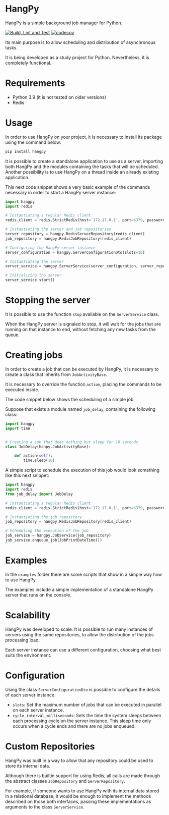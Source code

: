# HangPy
HangPy is a simple background job manager for Python.

[![Build, Lint and Test](https://github.com/luizfernandomeier/hangpy/actions/workflows/python-package.yml/badge.svg)](https://github.com/luizfernandomeier/hangpy/actions/workflows/python-package.yml)
[![codecov](https://codecov.io/gh/luizfernandomeier/hangpy/branch/master/graph/badge.svg?token=OPS9QCQ6TQ)](https://codecov.io/gh/luizfernandomeier/hangpy)

Its main purpose is to allow scheduling and distribution of asynchronous tasks.

It is being developed as a study project for Python. Nevertheless, it is completely functional.

# Requirements

- Python 3.9 (it is not tested on older versions)
- Redis

# Usage

In order to use HangPy on your project, it is necessary to install its package using the command below:

```bash
pip install hangpy
```

It is possible to create a standalone application to use as a server, importing both HangPy and the modules containing the tasks that will be scheduled.
Another possibility is to use HangPy on a thread inside an already existing application.

This next code snippet shows a very basic example of the commands necessary in order to start a HangPy server instance:

```python
import hangpy
import redis

# Instantiating a regular Redis client
redis_client = redis.StrictRedis(host='172.17.0.1', port=6379, password=None)

# Instantiating the server and job repositories
server_repository = hangpy.RedisServerRepository(redis_client)
job_repository = hangpy.RedisJobRepository(redis_client)

# Configuring the HangPy server instance
server_configuration = hangpy.ServerConfigurationDto(slots=10)

# Instantiating the server
server_service = hangpy.ServerService(server_configuration, server_repository, job_repository)

# Initializing the server
server_service.start()
```

# Stopping the server

It is possible to use the function `stop` available on the `ServerService` class.

When the HangPy server is signaled to stop, it will wait for the jobs that are running on that instance to end, without fetching any new tasks from the queue.

# Creating jobs

In order to create a job that can be executed by HangPy, it is necessary to create a class that inherits from `JobActivityBase`.

It is necessary to override the function `action`, placing the commands to be executed inside.

The code snippet below shows the scheduling of a simple job.

Suppose that exists a module named `job_delay`, containing the following class:

```python
import hangpy
import time


# Creating a job that does nothing but sleep for 10 seconds
class JobDelay(hanpy.JobActivityBase):

    def action(self):
        time.sleep(10)

```

A simple script to schedule the execution of this job would look something like this next snippet:

```python
import hangpy
import redis
from job_delay import JobDelay

# Instantiating a regular Redis client
redis_client = redis.StrictRedis(host='172.17.0.1', port=6379, password=None)

# Instantiating the job repository
job_repository = hangpy.RedisJobRepository(redis_client)

# Scheduling the execution of the job
job_service = hangpy.JobService(job_repository)
job_service.enqueue_job(JobPrintDateTime())

```

# Examples

In the `examples` folder there are some scripts that show in a simple way how to use HangPy.

The examples include a simple implementation of a standalone HangPy server that runs on the console.

# Scalability

HangPy was developed to scale. It is possible to run many instances of servers using the same repositories, to allow the distribution of the jobs processing load.

Each server instance can use a different configuration, choosing what best suits the environment.

# Configuration

Using the class `ServerConfigurationDto` is possible to configure the details of each server instance.

- `slots`: Set the maximum number of jobs that can be executed in parallel on each server instance.
- `cycle_interval_milliseconds`: Sets the time the system sleeps between each processing cycle on the server instance. This sleep time only occurs when a cycle ends and there are no jobs enqueued.

# Custom Repositories

HangPy was built in a way to allow that any repository could be used to store its internal data.

Although there is builtin support for using Redis, all calls are made through the abstract classes `JobRepository` and `ServerRepository`.

For example, if someone wants to use HangPy with its internal data stored in a relational database, it would be enough to implement the methods described on those both interfaces, passing these implementations as arguments to the class `ServerService`.
